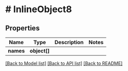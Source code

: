# # InlineObject8

## Properties

Name | Type | Description | Notes
------------ | ------------- | ------------- | -------------
**names** | **object[]** |  | 

[[Back to Model list]](../../README.md#documentation-for-models) [[Back to API list]](../../README.md#documentation-for-api-endpoints) [[Back to README]](../../README.md)


